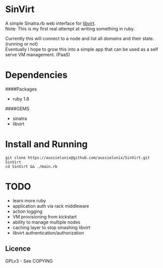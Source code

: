 # SinVirt

A simple Sinatra.rb web interface for [libvirt](http://libvirt.org/).  
Note: This is my first real attempt at writing something in ruby.

Currently this will connect to a node and list all _domains_ and their state. (running or not)  
Eventually I hope to grow this into a simple app that can be used as a self serve VM management. (PaaS) 

# Dependencies

####Packages
* ruby 1.8

####GEMS
* sinatra
* libvirt

# Install and Running

    git clone https://aussielunix@github.com/aussielunix/SinVirt.git SinVirt
    cd SinVirt && ./main.rb

# TODO

* learn more ruby
* application auth via rack middleware
* action logging 
* VM provisioning from kickstart
* ability to manage multiple nodes
* caching layer to stop smashing libvirt
* libvirt authentication/authorization

Licence
-------

GPLv3 - See COPYING

